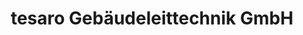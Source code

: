 ---
title: "tesaro Gebäudeleittechnik GmbH"
url: /freyung/tesaro-gebaeudeleittechnik-gmbh/
shop: Allgemein
---